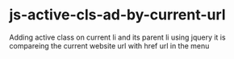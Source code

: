 # js-active-cls-ad-by-current-url
Adding active class on current li and its parent li using jquery it is compareing the current website url with href url in the menu
